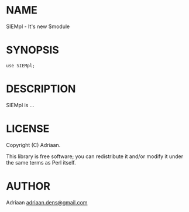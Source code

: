 
# NAME

SIEMpl - It's new $module

# SYNOPSIS

    use SIEMpl;

# DESCRIPTION

SIEMpl is ...

# LICENSE

Copyright (C) Adriaan.

This library is free software; you can redistribute it and/or modify
it under the same terms as Perl itself.

# AUTHOR

Adriaan <adriaan.dens@gmail.com>
